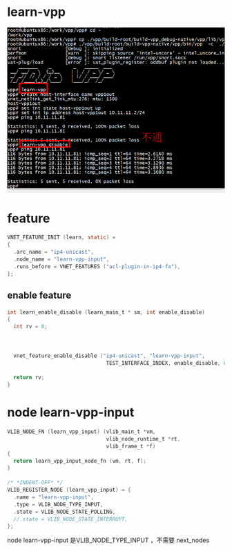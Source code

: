 # learn-vpp 

![image](../../pic/test2.png)

# feature

```C
VNET_FEATURE_INIT (learn, static) = 
{
  .arc_name = "ip4-unicast",
  .node_name = "learn-vpp-input",
  .runs_before = VNET_FEATURES ("acl-plugin-in-ip4-fa"),
};
```

## enable feature

```C
int learn_enable_disable (learn_main_t * sm, int enable_disable)
{
  int rv = 0;



  vnet_feature_enable_disable ("ip4-unicast", "learn-vpp-input",
                                TEST_INTERFACE_INDEX, enable_disable, 0, 0);

  return rv;
}

```

# node learn-vpp-input

```C
VLIB_NODE_FN (learn_vpp_input) (vlib_main_t *vm,
                                vlib_node_runtime_t *rt,
                                vlib_frame_t *f)
{
  return learn_vpp_input_node_fn (vm, rt, f);
}

/* *INDENT-OFF* */
VLIB_REGISTER_NODE (learn_vpp_input) = {
  .name = "learn-vpp-input",
  .type = VLIB_NODE_TYPE_INPUT,
  .state = VLIB_NODE_STATE_POLLING,
  //.state = VLIB_NODE_STATE_INTERRUPT,
};
```
node learn-vpp-input  是VLIB_NODE_TYPE_INPUT ，不需要 next_nodes





